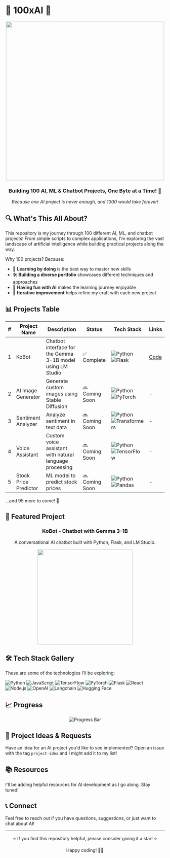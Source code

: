 # 🚀 100xAI 🧠

<div align="center">
  <img src="https://media.giphy.com/media/v1.Y2lkPTc5MGI3NjExeGw4a3Z5OHU4ejlnY3piODg5eGJ2NGVmbW9wd3F6YW91a2x1c2xyaCZlcD12MV9pbnRlcm5hbF9naWZfYnlfaWQmY3Q9Zw/3ohs4f2bZ4dzdojqJq/giphy.gif" width="500px">
  <h3>Building 100 AI, ML & Chatbot Projects, One Byte at a Time! 🤖</h3>
  <p><i>Because one AI project is never enough, and 1000 would take forever!</i></p>
</div>

## 🔍 What's This All About?

This repository is my journey through 100 different AI, ML, and chatbot projects! From simple scripts to complex applications, I'm exploring the vast landscape of artificial intelligence while building practical projects along the way.

Why 100 projects? Because:
- 🧪 **Learning by doing** is the best way to master new skills
- 🛠️ **Building a diverse portfolio** showcases different techniques and approaches
- 🌈 **Having fun with AI** makes the learning journey enjoyable
- 🔄 **Iterative improvement** helps refine my craft with each new project

## 📊 Projects Table

| # | Project Name | Description | Status | Tech Stack | Links |
|---|--------------|-------------|--------|-----------|-------|
| 1 | KoBot | Chatbot interface for the Gemma 3-1B model using LM Studio | ✅ Complete | ![Python](https://img.shields.io/badge/Python-3776AB?style=flat-square&logo=python&logoColor=white) ![Flask](https://img.shields.io/badge/Flask-000000?style=flat-square&logo=flask&logoColor=white) | [Code](https://github.com/anskp/100xAI/tree/main/Projects/01-KoBot) |
| 2 | AI Image Generator | Generate custom images using Stable Diffusion | 🔜 Coming Soon | ![Python](https://img.shields.io/badge/Python-3776AB?style=flat-square&logo=python&logoColor=white) ![PyTorch](https://img.shields.io/badge/PyTorch-EE4C2C?style=flat-square&logo=pytorch&logoColor=white) | - |
| 3 | Sentiment Analyzer | Analyze sentiment in text data | 🔜 Coming Soon | ![Python](https://img.shields.io/badge/Python-3776AB?style=flat-square&logo=python&logoColor=white) ![Transformers](https://img.shields.io/badge/Transformers-FF6F00?style=flat-square&logo=huggingface&logoColor=white) | - |
| 4 | Voice Assistant | Custom voice assistant with natural language processing | 🔜 Coming Soon | ![Python](https://img.shields.io/badge/Python-3776AB?style=flat-square&logo=python&logoColor=white) ![TensorFlow](https://img.shields.io/badge/TensorFlow-FF6F00?style=flat-square&logo=tensorflow&logoColor=white) | - |
| 5 | Stock Price Predictor | ML model to predict stock prices | 🔜 Coming Soon | ![Python](https://img.shields.io/badge/Python-3776AB?style=flat-square&logo=python&logoColor=white) ![Pandas](https://img.shields.io/badge/Pandas-150458?style=flat-square&logo=pandas&logoColor=white) | - |

...and 95 more to come! 🚧

## 🌟 Featured Project

<div align="center">
  <h3>KoBot - Chatbot with Gemma 3-1B</h3>
  <p>A conversational AI chatbot built with Python, Flask, and LM Studio.</p>
  <img src="https://media.giphy.com/media/v1.Y2lkPTc5MGI3NjExZDhlMnYwb3Fic2FidDNqZHF6MjlxeW5yeGl5dWhtanV5NGVzZWtncSZlcD12MV9pbnRlcm5hbF9naWZfYnlfaWQmY3Q9Zw/3o7bukPWLcXAMYlpHW/giphy.gif" width="300px">
</div>

## 🛠️ Tech Stack Gallery

These are some of the technologies I'll be exploring:

![Python](https://img.shields.io/badge/Python-3776AB?style=for-the-badge&logo=python&logoColor=white)
![JavaScript](https://img.shields.io/badge/JavaScript-F7DF1E?style=for-the-badge&logo=javascript&logoColor=black)
![TensorFlow](https://img.shields.io/badge/TensorFlow-FF6F00?style=for-the-badge&logo=tensorflow&logoColor=white)
![PyTorch](https://img.shields.io/badge/PyTorch-EE4C2C?style=for-the-badge&logo=pytorch&logoColor=white)
![Flask](https://img.shields.io/badge/Flask-000000?style=for-the-badge&logo=flask&logoColor=white)
![React](https://img.shields.io/badge/React-20232A?style=for-the-badge&logo=react&logoColor=61DAFB)
![Node.js](https://img.shields.io/badge/Node.js-339933?style=for-the-badge&logo=nodedotjs&logoColor=white)
![OpenAI](https://img.shields.io/badge/OpenAI-412991?style=for-the-badge&logo=openai&logoColor=white)
![Langchain](https://img.shields.io/badge/Langchain-3178C6?style=for-the-badge&logo=chainlink&logoColor=white)
![Hugging Face](https://img.shields.io/badge/Hugging_Face-FFD21E?style=for-the-badge&logo=huggingface&logoColor=black)

## 📈 Progress

<div align="center">
  <img src="https://progress-bar.dev/1/?scale=100&title=Projects%20Completed&width=500&suffix=/100" alt="Progress Bar">
</div>

## 🤔 Project Ideas & Requests

Have an idea for an AI project you'd like to see implemented? Open an issue with the tag `project-idea` and I might add it to my list!

## 📚 Resources

I'll be adding helpful resources for AI development as I go along. Stay tuned!

## 📞 Connect

Feel free to reach out if you have questions, suggestions, or just want to chat about AI!

---
<div align="center">
  <p>⭐ If you find this repository helpful, please consider giving it a star! ⭐</p>
  <p>Happy coding! 🧙‍♂️</p>
</div>